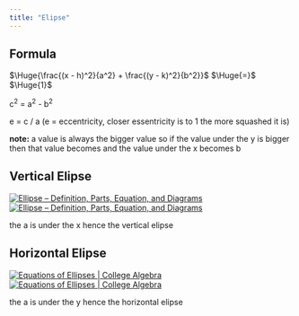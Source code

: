 ```yaml
---
title: "Elipse"
---
```

## Formula

$\Huge{\frac{(x - h)^2}{a^2} + \frac{(y - k)^2}{b^2}}$ $\Huge{=}$ $\Huge{1}$ 

c$^2$ = a$^2$ - b$^2$ 

e = c / a (e = eccentricity, closer essentricity is to 1 the more squashed it is)

**note:** a value is always the bigger value so if the value under the y is bigger then that value becomes and the value under the x becomes b

## Vertical Elipse
[![Ellipse – Definition, Parts, Equation, and Diagrams](https://mathmonks.com/wp-content/uploads/2021/08/Vertical-Ellipse.jpg)![Ellipse – Definition, Parts, Equation, and Diagrams](https://encrypted-tbn0.gstatic.com/images?q=tbn:ANd9GcRGh9biJ6csYOCK5DirnQZYhjBQJcx_rohPxDs0RoM&s)](https://www.google.com/url?sa=i&url=https%3A%2F%2Fmathmonks.com%2Fellipse&psig=AOvVaw3YWugY-JwCsDKXb_ALeB2t&ust=1679544109387000&source=images&cd=vfe&ved=0CA8QjRxqFwoTCIC508HT7v0CFQAAAAAdAAAAABAE)

the a is under the x hence the vertical elipse
## Horizontal Elipse

[![Equations of Ellipses | College Algebra](https://s3-us-west-2.amazonaws.com/courses-images/wp-content/uploads/sites/896/2016/11/03202215/CNX_Precalc_Figure_10_01_0042.jpg)![Equations of Ellipses | College Algebra](https://encrypted-tbn0.gstatic.com/images?q=tbn:ANd9GcR1g-3JGALjLH6ZGYR1McWH5gUg-uN_UzI20EUhX5gb&s)](https://www.google.com/url?sa=i&url=https%3A%2F%2Fcourses.lumenlearning.com%2Fwaymakercollegealgebra%2Fchapter%2Fequations-of-ellipses%2F&psig=AOvVaw3XtaLW-14JFL9Wp7CZs5vu&ust=1679544195791000&source=images&cd=vfe&ved=0CA8QjRxqFwoTCJDy3OrT7v0CFQAAAAAdAAAAABAE)

the a is under the y hence the horizontal elipse

